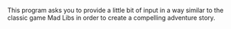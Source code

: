 This program asks you to provide a little bit of input in a way similar to the classic game Mad Libs in order to create a compelling adventure story.